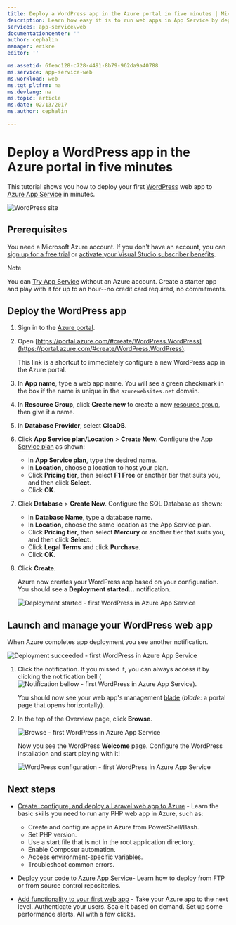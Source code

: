 ```yaml
---
title: Deploy a WordPress app in the Azure portal in five minutes | Microsoft Docs
description: Learn how easy it is to run web apps in App Service by deploying a WordPress app. See your results immediately.
services: app-service\web
documentationcenter: ''
author: cephalin
manager: erikre
editor: ''

ms.assetid: 6feac128-c728-4491-8b79-962da9a40788
ms.service: app-service-web
ms.workload: web
ms.tgt_pltfrm: na
ms.devlang: na
ms.topic: article
ms.date: 02/13/2017
ms.author: cephalin

---
```

# Deploy a WordPress app in the Azure portal in five minutes

This tutorial shows you how to deploy your first [WordPress](https://wordpress.org/) web app to [Azure App Service](../app-service/app-service-value-prop-what-is.md) 
in minutes.

![WordPress site](./media/app-service-web-get-started-php-portal/wpdashboard.png)

## Prerequisites
You need a Microsoft Azure account. If you don't have an account, you can 
[sign up for a free trial](https://azure.microsoft.com/pricing/free-trial/?WT.mc_id=A261C142F) or 
[activate your Visual Studio subscriber benefits](https://azure.microsoft.com/pricing/member-offers/msdn-benefits-details/?WT.mc_id=A261C142F).

> [!NOTE]
> You can [Try App Service](https://azure.microsoft.com/try/app-service/) without an Azure account. Create a starter app and play with
> it for up to an hour--no credit card required, no commitments.
> 
> 

## Deploy the WordPress app
1. Sign in to the [Azure portal](https://portal.azure.com).

2. Open [https://portal.azure.com/#create/WordPress.WordPress](https://portal.azure.com/#create/WordPress.WordPress).

    This link is a shortcut to immediately configure a new WordPress app in the Azure portal.

3. In **App name**, type a web app name. You will see a green checkmark in the box if the name is unique in the `azurewebsites.net` domain.
   
5. In **Resource Group**, click **Create new** to create a new [resource group](../azure-resource-manager/resource-group-overview.md), then give it a name.

6. In **Database Provider**, select **CleaDB**.

7. Click **App Service plan/Location** > **Create New**. Configure the [App Service plan](../app-service/azure-web-sites-web-hosting-plans-in-depth-overview.md) as shown:

    - In **App Service plan**, type the desired name.
    - In **Location**, choose a location to host your plan.
    - Click **Pricing tier**, then select **F1 Free** or another tier that suits you, and then click **Select**.
    - Click **OK**.

8. Click **Database** > **Create New**. Configure the SQL Database as shown:

    - In **Database Name**, type a database name. 
    - In **Location**, choose the same location as the App Service plan.
    - Click **Pricing tier**, then select **Mercury** or another tier that suits you, and then click **Select**.
    - Click **Legal Terms** and click **Purchase**.
    - Click **OK**.

9. Click **Create**.

    Azure now creates your WordPress app based on your configuration. You should see a **Deployment started...** notification.

    ![Deployment started - first WordPress in Azure App Service](./media/app-service-web-get-started-php-portal/deployment-started.png)
   
## Launch and manage your WordPress web app

When Azure completes app deployment you see another notification.

![Deployment succeeded - first WordPress in Azure App Service](./media/app-service-web-get-started-php-portal/deployment-succeeded.png)

1. Click the notification. If you missed it, you can always access it by clicking the notification bell 
(![Notification bellow - first WordPress in Azure App Service](./media/app-service-web-get-started-dotnet-portal/notification.png)).

    You should now see your web app's management [blade](../azure-resource-manager/resource-group-portal.md#manage-resources) (*blade*: a portal page that opens horizontally).

3. In the top of the Overview page, click **Browse**.
   
    ![Browse - first WordPress in Azure App Service](./media/app-service-web-get-started-php-portal/browse.png)

    Now you see the WordPress **Welcome** page. Configure the WordPress installation and start playing with it!

    ![WordPress configuration - first WordPress in Azure App Service](./media/app-service-web-get-started-php-portal/wordpress-config.png)
    
## Next steps
* [Create, configure, and deploy a Laravel web app to Azure](app-service-web-php-get-started.md) - Learn the basic skills you need to run any PHP web app 
in Azure, such as:

    * Create and configure apps in Azure from PowerShell/Bash.
    * Set PHP version.
    * Use a start file that is not in the root application directory.
    * Enable Composer automation.
    * Access environment-specific variables.
    * Troubleshoot common errors.

* [Deploy your code to Azure App Service](web-sites-deploy.md)- Learn how to deploy from FTP or from source control repositories.
* [Add functionality to your first web app](app-service-web-get-started-2.md) - Take your Azure app to the next level. Authenticate your users. 
Scale it based on demand. Set up some performance alerts. All with a few clicks.
